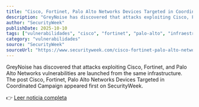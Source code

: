 ```yaml
---
title: "Cisco, Fortinet, Palo Alto Networks Devices Targeted in Coordinated Campaign"
description: "GreyNoise has discovered that attacks exploiting Cisco, Fortinet, and Palo Alto Networks vulnerabilities are launched from the same infrastructure."
author: "SecurityWeek"
publishDate: 2025-10-10
tags: ["vulnerabilidades", "cisco", "fortinet", "palo-alto", "infraestructura"]
category: "vulnerabilidades"
source: "SecurityWeek"
sourceUrl: "https://www.securityweek.com/cisco-fortinet-palo-alto-networks-devices-targeted-in-coordinated-campaign/"
---
```


GreyNoise has discovered that attacks exploiting Cisco, Fortinet, and Palo Alto Networks vulnerabilities are launched from the same infrastructure.
The post Cisco, Fortinet, Palo Alto Networks Devices Targeted in Coordinated Campaign appeared first on SecurityWeek.

👉 [Leer noticia completa](https://www.securityweek.com/cisco-fortinet-palo-alto-networks-devices-targeted-in-coordinated-campaign/)
